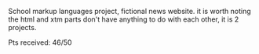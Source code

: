 School markup languages project, fictional news website.
it is worth noting the html and xtm parts don't have anything to
do with each other, it is 2 projects.

Pts received: 46/50
